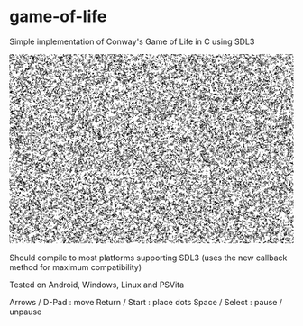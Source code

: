 # game-of-life
Simple implementation of Conway's Game of Life in C using SDL3

![](https://github.com/siteswapv4/game-of-life/blob/main/demo.gif)

Should compile to most platforms supporting SDL3 (uses the new callback method for maximum compatibility)

Tested on Android, Windows, Linux and PSVita

Arrows / D-Pad  : move
Return / Start  : place dots
Space  / Select : pause / unpause
